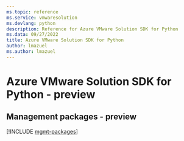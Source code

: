 ```yaml
---
ms.topic: reference
ms.service: vmwaresolution
ms.devlang: python
description: Reference for Azure VMware Solution SDK for Python
ms.data: 09/27/2022
title: Azure VMware Solution SDK for Python
author: lmazuel
ms.author: lmazuel
---
```

# Azure VMware Solution SDK for Python - preview

## Management packages - preview
[!INCLUDE [mgmt-packages](vmware-solution-mgmt-index.md)]